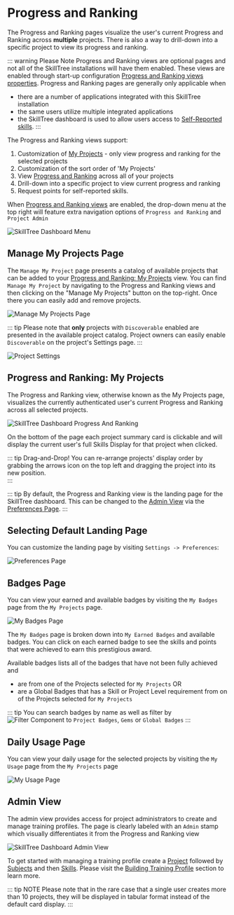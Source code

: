 # Progress and Ranking

The Progress and Ranking pages visualize the user's current Progress and Ranking across **multiple** projects. 
There is also a way to drill-down into a specific project to view its progress and ranking.    

<conditional visibilityFlag="progressAndRankingInstallNote">

::: warning Please Note
Progress and Ranking views are optional pages and not all of the SkillTree installations will have them enabled. 
These views are enabled through start-up configuration [Progress and Ranking views properties](/dashboard/install-guide/config.html#progress-and-ranking-views).
Progress and Ranking pages are generally only applicable when 
- there are a number of applications integrated with this SkillTree installation
- the same users utilize multiple integrated applications
- the SkillTree dashboard is used to allow users access to [Self-Reported skills](/dashboard/user-guide/self-reporting.html).
:::

</conditional>


The Progress and Ranking views support:
1. Customization of [My Projects](#manage-my-projects-page) - only view progress and ranking for the selected projects
1. Customization of the sort order of 'My Projects'
1. View [Progress and Ranking](#progress-and-ranking-my-projects) across all of your projects 
1. Drill-down into a specific project to view current progress and ranking
1. Request points for self-reported skills.  

When [Progress and Ranking views](/dashboard/install-guide/config.html#progress-and-ranking-views) are enabled, the drop-down menu at the top right 
will feature extra navigation options of ```Progress and Ranking``` and ```Project Admin```

![SkillTree Dashboard Menu](../../screenshots/admin/component-settings-menu.png)


## Manage My Projects Page

The ``Manage My Project`` page presents a catalog of available projects that can be added to your [Progress and Ranking: My Projects](#progress-and-ranking-my-projects) view. You can find ``Manage My Project`` by navigating to the
Progress and Ranking views and then clicking on the "Manage My Projects" button on the top-right. Once there you can easily add and remove projects.  

![Manage My Projects Page](../../screenshots/progress-and-ranking/page-progress-and-rankings-manage-my-projects.png)

::: tip
Please note that **only** projects with ``Discoverable`` enabled are presented in the available project catalog. 
Project owners can easily enable ``Discoverable`` on the project's Settings page. 
:::

![Project Settings](../../screenshots/admin/page-project-settings.png)

## Progress and Ranking: My Projects

The Progress and Ranking view, otherwise known as the My Projects page, visualizes the currently authenticated user's current Progress and Ranking across all selected projects. 

![SkillTree Dashboard Progress And Ranking](../../screenshots/progress-and-ranking/page-progress-and-rankings.png)

On the bottom of the page each project summary card is clickable and will display the current user's full Skills Display for that project when clicked.

::: tip Drag-and-Drop!
You can re-arrange projects' display order by grabbing the arrows icon on the top left and dragging the project into its new position.  
:::

::: tip
By default, the Progress and Ranking view is the landing page for the SkillTree dashboard. This can be changed to the [Admin View](/dashboard/user-guide/admin-view.html) via the [Preferences Page](/dashboard/user-guide/settings.html#preferences).
:::

## Selecting Default Landing Page

You can customize the landing page by visiting ``Settings -> Preferences``:

![Preferences Page](../../screenshots/admin/page-settings-preference.png)

## Badges Page <since project="skills-service" version="1.7.0" />

You can view your earned and available badges by visiting the ``My Badges`` page from the ``My Projects`` page.

![My Badges Page](../../screenshots/progress-and-ranking/page-progress-and-rankings-badges.png)

The ``My Badges`` page is broken down into ``My Earned Badges`` and available badges. 
You can click on each earned badge to see the skills and points that were achieved to earn this prestigious award.  

Available badges lists all of the badges that have not been fully achieved and 
- are from one of the Projects selected for ``My Projects`` OR
- are a Global Badges that has a Skill or Project Level requirement from on of the Projects selected for ``My Projects``

::: tip
You can search badges by name as well as filter by ![Filter Component](../../screenshots/progress-and-ranking/component-progress-and-rankings-badge-filter.png) to ``Project Badges``, ``Gems`` or ``Global Badges``
:::


## Daily Usage Page

You can view your daily usage for the selected projects by visiting the ``My Usage`` page from the ``My Projects`` page

![My Usage Page](../../screenshots/progress-and-ranking/page-progress-and-rankings-view-my-usage.png)

## Admin View

The admin view provides access for project administrators to create and manage training profiles. 
The page is clearly labeled with an ``Admin`` stamp which visually differentiates it from the Progress and Ranking view

![SkillTree Dashboard Admin View](../../screenshots/admin/page-projects.png)

To get started with managing a training profile create a [Project](/dashboard/user-guide/projects.html) followed by [Subjects](/dashboard/user-guide/subjects.html) and then [Skills](/dashboard/user-guide/skills.html). 
Please visit the [Building Training Profile](/dashboard/user-guide/#building-training-profile) section to learn more. 

::: tip NOTE
Please note that in the rare case that a single user creates more than 10 projects, they will be displayed in tabular format instead of the default card display. 
:::

